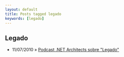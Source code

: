 ```yaml
---
layout: default
title: Posts tagged legado
keywords: [legado]
---
```

<h2 class="category">Legado</h2>
<ul class="posts">
<li>
<p>
<span class="date">11/07/2010</span> &raquo;
<a href="/blog/podcast-net-architects-sobre-legado">Podcast .NET Architects sobre "Legado"</a>
</p>
</li>
</ul>
